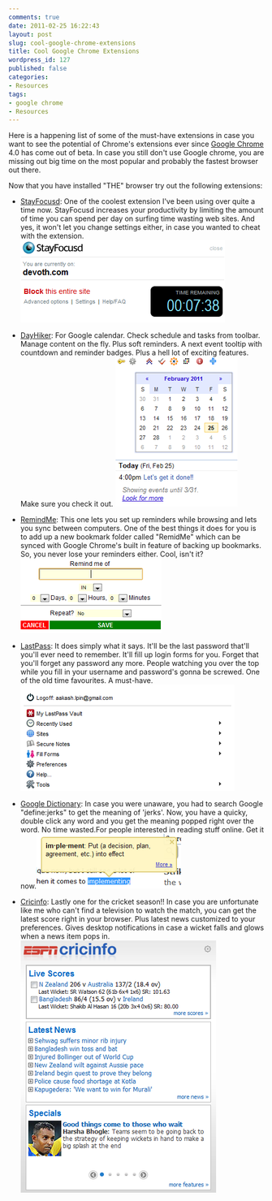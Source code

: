 ```yaml
---
comments: true
date: 2011-02-25 16:22:43
layout: post
slug: cool-google-chrome-extensions
title: Cool Google Chrome Extensions
wordpress_id: 127
published: false
categories:
- Resources
tags:
- google chrome
- Resources
---
```


Here is a happening list of some of the must-have extensions in case you want to see the potential of Chrome's extensions ever since [Google Chrome](http://google.com/chrome) 4.0 has come out of beta. In case you still don't use Google chrome, you are missing out big time on the most popular and probably the fastest browser out there.

Now that you have installed "THE" browser try out the following extensions:



	
  * [StayFocusd](https://chrome.google.com/extensions/detail/laankejkbhbdhmipfmgcngdelahlfoji): One of the coolest extension I've been using over quite a time now. StayFocusd increases your productivity by limiting the amount of time you can spend per day on surfing time wasting web sites. And yes, it won't let you change settings either, in case you wanted to cheat with the extension. ![StayFocusd Extension Window](/images/posts/stayfocusd.png)

	
  * [DayHiker](https://chrome.google.com/extensions/detail/emambmpgicpidmncfacjkeicobamadod): For Google calendar. Check schedule and tasks from toolbar. Manage content on the fly. Plus soft reminders. A next event tooltip with countdown and reminder badges. Plus a hell lot of exciting features. Make sure you check it out. ![DayHiker Extension Window](/images/posts/dayhiker.png)

	
  * [RemindMe](https://chrome.google.com/extensions/detail/dkbeopafgiefnlffkhmkhldcojehlgam): This one lets you set up reminders while browsing and lets you sync between computers. One of the best things it does for you is to add up a new bookmark folder called "RemidMe" which can be synced with Google Chrome's built in feature of backing up bookmarks. So, you never lose your reminders either. Cool, isn't it? ![RemindMe Extension Window](/images/posts/remindme.png)

	
  * [LastPass](https://chrome.google.com/extensions/detail/hdokiejnpimakedhajhdlcegeplioahd): It does simply what it says. It'll be the last password that'll you'll ever need to remember. It'll fill up login forms for you. Forget that you'll forget any password any more. People watching you over the top while you fill in your username and password's gonna be screwed. One of the old time favourites. A must-have. ![LastPass Extension Window](/images/posts/lastpass.png)

	
  * [Google Dictionary](https://chrome.google.com/extensions/detail/mgijmajocgfcbeboacabfgobmjgjcoja): In case you were unaware, you had to search Google "define:jerks" to get the meaning of 'jerks'. Now, you have a quicky, double click any word and you get the meaning popped right over the word. No time wasted.For people interested in reading stuff online. Get it now.![Dictionary Preview](/images/posts/dictionary.png)

	
  * [Cricinfo](https://chrome.google.com/extensions/detail/ijhlikjoigjegofbedmfmlcfkmhabldh): Lastly one for the cricket season!! In case you are unfortunate like me who can't find a television to watch the match, you can get the latest score right in your browser. Plus latest news customized to your preferences. Gives desktop notifications in case a wicket falls and glows when a news item pops in.![Cricinfo Extension Previes](/images/posts/cricinfo.png)
